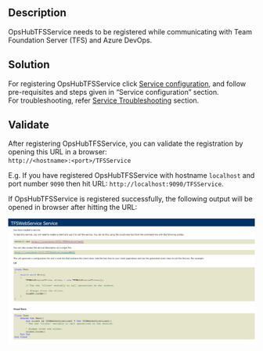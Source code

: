 ## Description

OpsHubTFSService needs to be registered while communicating with Team Foundation Server (TFS) and Azure DevOps.

## Solution

For registering OpsHubTFSService click [Service configuration](../../../connectors/team-foundation-server.md#service-configuration), and follow pre-requisites and steps given in “Service configuration” section.  
For troubleshooting, refer [Service Troubleshooting](../../../connectors/service-troubleshooting.md) section.

## Validate

After registering OpsHubTFSService, you can validate the registration by opening this URL in a browser:  
`http://<hostname>:<port>/TFSService`  

E.g. If you have registered OpsHubTFSService with hostname `localhost` and port number `9090` then hit URL: `http://localhost:9090/TFSService`.  

If OpsHubTFSService is registered successfully, the following output will be opened in browser after hitting the URL:  

![TFS Service Validation](../../../assets/TFSService_Validation.png)


